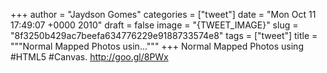
+++
author = "Jaydson Gomes"
categories = ["tweet"]
date = "Mon Oct 11 17:49:07 +0000 2010"
draft = false
image = "{TWEET_IMAGE}"
slug = "8f3250b429ac7beefa634776229e9188733574e8"
tags = ["tweet"]
title = """Normal Mapped Photos usin..."""
+++
Normal Mapped Photos using #HTML5 #Canvas. http://goo.gl/8PWx
